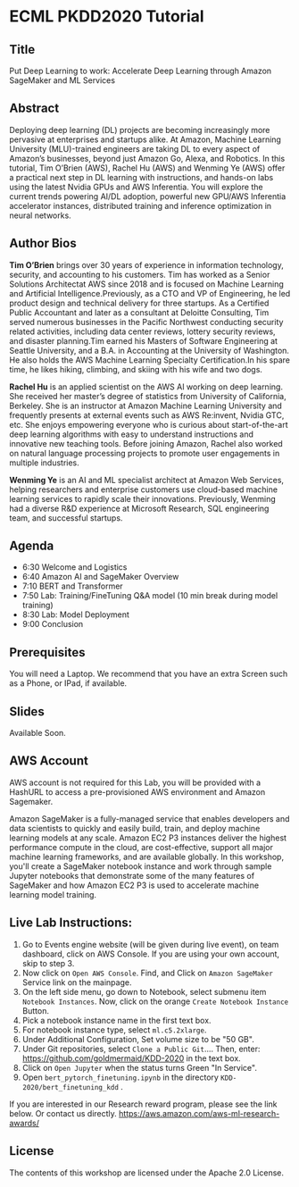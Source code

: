 # ECML PKDD2020 Tutorial

## Title
Put Deep Learning to work: Accelerate Deep Learning through Amazon SageMaker and ML Services

## Abstract
Deploying deep learning (DL) projects are becoming increasingly more pervasive at enterprises and startups alike. At Amazon, Machine Learning University (MLU)-trained engineers are taking DL to every aspect of Amazon’s businesses, beyond just Amazon Go, Alexa, and Robotics.
In this tutorial, Tim O’Brien (AWS), Rachel Hu (AWS) and Wenming Ye (AWS) offer a practical next step in DL learning with instructions, and hands-on labs using the latest Nvidia GPUs and AWS Inferentia. You will explore the current trends powering AI/DL adoption, powerful new GPU/AWS Inferentia accelerator instances, distributed training and inference optimization in neural networks.



## Author Bios

**Tim O’Brien** brings over 30 years of experience in information technology, security, and accounting to his customers. Tim has worked as a Senior Solutions Architectat AWS since 2018 and is focused on Machine Learning and Artificial Intelligence.Previously, as a CTO and VP of Engineering, he led product design and technical delivery for three startups. As a Certified Public Accountant and later as a consultant at Deloitte Consulting, Tim served numerous businesses in the Pacific Northwest conducting security related activities, including data center reviews, lottery security reviews, and disaster planning.Tim earned his Masters of Software Engineering at Seattle University, and a B.A. in Accounting at the University of Washington. He also holds the AWS Machine Learning Specialty Certification.In his spare time, he likes hiking, climbing, and skiing with his wife and two dogs. 


**Rachel Hu** is an applied scientist on the AWS AI working on deep learning. She received her master’s degree of statistics from University of California, Berkeley. She is an instructor at Amazon Machine Learning University and frequently presents at external events such as AWS Re:invent, Nvidia GTC, etc. She enjoys empowering everyone who is curious about start-of-the-art deep learning algorithms with easy to understand instructions and innovative new teaching tools. Before joining Amazon, Rachel also worked on natural language processing projects to promote user engagements in multiple industries.

**Wenming Ye** is an AI and ML specialist architect at Amazon Web Services, helping researchers and enterprise customers use cloud-based machine learning services to rapidly scale their innovations. Previously, Wenming had a diverse R&D experience at Microsoft Research, SQL engineering team, and successful startups.





## Agenda
- 6:30 Welcome and Logistics
- 6:40 Amazon AI and SageMaker Overview
- 7:10 BERT and Transformer
- 7:50 Lab: Training/FineTuning Q&A model
    (10 min break during model training)
- 8:30 Lab: Model Deployment
- 9:00 Conclusion 


## Prerequisites
You will need a Laptop. We recommend that you have an extra Screen such as a Phone, or IPad, if available.

## Slides

Available Soon.

## AWS Account
AWS account is not required for this Lab, you will be provided with a HashURL to access a pre-provisioned AWS environment and Amazon Sagemaker.

Amazon SageMaker is a fully-managed service that enables developers and data scientists to quickly and easily build, train, and deploy machine learning models at any scale. Amazon EC2 P3 instances deliver the highest performance compute in the cloud, are cost-effective, support all major machine learning frameworks, and are available globally. In this workshop, you'll create a SageMaker notebook instance and work through sample Jupyter notebooks that demonstrate some of the many features of SageMaker and how Amazon EC2 P3 is used to accelerate machine learning model training.


## Live Lab Instructions:
1. Go to Events engine website (will be given during live event), on team dashboard, click on AWS Console. If you are using your own account, skip to step 3.
1. Now click on `Open AWS Console`. Find, and Click on `Amazon SageMaker` Service link on the mainpage.
1. On the left side menu, go down to Notebook, select submenu item `Notebook Instances`. Now, click on the orange `Create Notebook Instance` Button.
1. Pick a notebook instance name in the first text box.
1. For notebook instance type, select `ml.c5.2xlarge`.
1. Under Additional Configuration, Set volume size to be "50 GB".
1. Under Git repositories, select `Clone a Public Git`.... Then, enter: https://github.com/goldmermaid/KDD-2020 in the text box.
1. Click on `Open Jupyter` when the status turns Green "In Service".
1. Open `bert_pytorch_finetuning.ipynb` in the directory `KDD-2020/bert_finetuning_kdd` .



If you are interested in our Research reward program, please see the link below. Or contact us directly. https://aws.amazon.com/aws-ml-research-awards/


## License
The contents of this workshop are licensed under the Apache 2.0 License.


